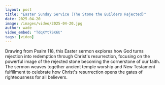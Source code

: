 ```yaml
---
layout: post
title: "Easter Sunday Service (The Stone the Builders Rejected)"
date: 2025-04-20
image: /images/video/2025-04-20.jpg
author: wade
video_embed: "TdqXYt7SK6U"
tags: [video]
---
```


Drawing from Psalm 118, this Easter sermon explores how God turns rejection into redemption through Christ's resurrection, focusing on the powerful image of the rejected stone becoming the cornerstone of our faith. The sermon weaves together ancient temple worship and New Testament fulfillment to celebrate how Christ's resurrection opens the gates of righteousness for all believers.